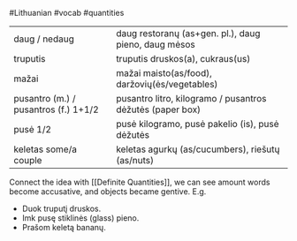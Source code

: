 #Lithuanian #vocab #quantities 

|  |  |
| ---- | ---- |
| daug / nedaug | daug restoranų (as+gen. pl.), daug pieno, daug mėsos |
| truputis | truputis druskos(a), cukraus(us) |
| mažai | mažai maisto(as/food), daržovių(ės/vegetables) |
| pusantro (m.) / pusantros (f.) 1+1/2 | pusantro litro, kilogramo / pusantros dėžutės (paper box) |
| pusė 1/2 | pusė kilogramo, pusė pakelio (is),  pusė dėžutės |
| keletas some/a couple | keletas agurkų (as/cucumbers), riešutų (as/nuts) |

Connect the idea with [[Definite Quantities]], we can see amount words become accusative, and objects became gentive. E.g.

- Duok truputį druskos.
- Imk pusę stiklinės (glass) pieno.
- Prašom keletą bananų.